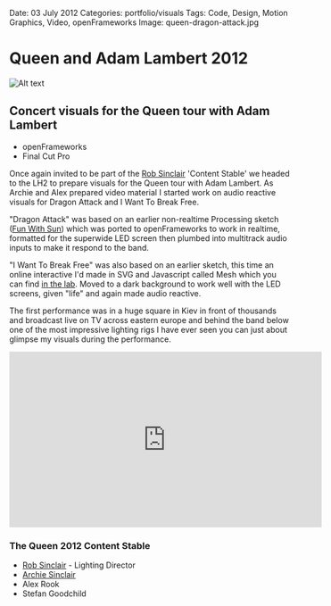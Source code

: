 Date: 03 July 2012
Categories: portfolio/visuals
Tags: Code, Design, Motion Graphics, Video, openFrameworks
Image: queen-dragon-attack.jpg

# Queen and Adam Lambert 2012

![Alt text](/attachments/queen-dragon-attack.jpg "Dragon Attack audio reactive visuals")

## Concert visuals for the Queen tour with Adam Lambert 

<ul class="skills">
  <li>openFrameworks</li>
  <li>Final Cut Pro</li>
</ul>

Once again invited to be part of the [Rob Sinclair](http://www.robsinclair.com/) 'Content Stable' we headed to the LH2 to prepare visuals for the Queen tour with Adam Lambert. As Archie and Alex prepared video material I started work on audio reactive visuals for Dragon Attack and I Want To Break Free.

"Dragon Attack" was based on an earlier non-realtime Processing sketch ([Fun With Sun](https://vimeo.com/44811394)) which was ported to openFrameworks to work in realtime, formatted for the superwide LED screen then plumbed into multitrack audio inputs to make it respond to the band.

"I Want To Break Free" was also based on an earlier sketch, this time an online interactive I'd made in SVG and Javascript called Mesh which you can find [in the lab](/lab/mesh). Moved to a dark background to work well with the LED screens, given "life" and again made audio reactive.

The first performance was in a huge square in Kiev in front of thousands and broadcast live on TV across eastern europe and behind the band below one of the most impressive lighting rigs I have ever seen you can just about glimpse my visuals during the performance.

<iframe width="560" height="315" src="http://www.youtube.com/embed/flxIZD-vppA?t=56m9s" frameborder="0" allowfullscreen></iframe>

### The Queen 2012 Content Stable

* [Rob Sinclair](http://www.robsinclair.com/) - Lighting Director
* [Archie Sinclair](http://ditchweed.co.uk/)
* Alex Rook
* Stefan Goodchild